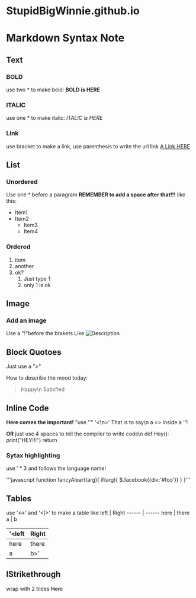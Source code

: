 # StupidBigWinnie.github.io
# Markdown Syntax Note

## Text

### BOLD
use two * to make bold:
**BOLD is HERE**

### ITALIC
use one * to make italic:
*ITALIC is HERE*

### Link
use bracket to make a link, use parenthesis to write the url link
	[A Link HERE](www.bing.com)

## List

### Unordered
Use one * before a paragram
**REMEMBER to add a space after that!!!**
like this:
* Item1
* Item2
	* Item3
	* Item4

### Ordered
1. item
1. another
1. ok?
	1. Just type 1
	1. only 1 is ok

## Image

### Add an image
Use a "!"before the brakets
Like ![Description](url)

## Block Quotoes
Just use a ">"

How to describe the mood today:
>Happy\n
>Satisfied

## Inline Code
**Here comes the important!**
"use '<addr>'" '<\n>'
That is to say\n
a <> inside a ''!

**OR**
just use 4 spaces to tell the compiler to write code\n
    def Hey():
		print("HEY!!!")
		return


### Sytax highlighting
use ' * 3 and follows the language name!

'''javascript
function fancyAleart(arg){
	if(arg){
	$.facebook({div:'#foo'})
}
}'''



## Tables
use '<->' and '<|>' to make a table like
left | Right
------ | ------
here | there
a | b

'<left | Right
------ | ------
here | there
a | b>'

## lStrikethrough
wrap with 2 tildes
~~Here~~
~~~~hey~~~~
